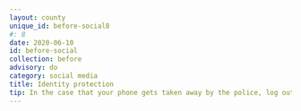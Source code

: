 ```yaml
---
layout: county 
unique_id: before-social8
#: 8
date: 2020-06-10
id: before-social
collection: before
advisory: do
category: social media
title: Identity protection
tip: In the case that your phone gets taken away by the police, log out of your accounts remotely immediately, so that there is no possibility of them accessing it on your phone.
---
```

